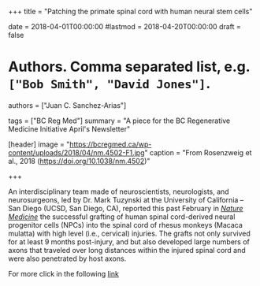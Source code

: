 +++
title = "Patching the primate spinal cord with human neural stem cells"

date = 2018-04-01T00:00:00
#lastmod = 2018-04-20T00:00:00
draft = false

# Authors. Comma separated list, e.g. `["Bob Smith", "David Jones"]`.
authors = ["Juan C. Sanchez-Arias"]

tags = ["BC Reg Med"]
summary = "A piece for the BC Regenerative Medicine Initiative April's Newsletter"

[header]
image = "https://bcregmed.ca/wp-content/uploads/2018/04/nm.4502-F1.jpg"
caption = "From Rosenzweig et al., 2018 (https://doi.org/10.1038/nm.4502)"

+++

An interdisciplinary team made of neuroscientists, neurologists, and neurosurgeons, led by Dr. Mark Tuzynski at the University of California – San Diego (UCSD, San Diego, CA), reported this past February in [*Nature Medicine*](https://www.nature.com/articles/nm.4502) the successful grafting of human spinal cord-derived neural progenitor cells (NPCs) into the spinal cord of rhesus monkeys (Macaca mulatta) with high level (i.e., cervical) injuries. The grafts not only survived for at least 9 months post-injury, and but also developed large numbers of axons that traveled over long distances within the injured spinal cord and were also penetrated by host axons.

For more click in the following [link](https://bcregmed.ca/patching-the-primate-spinal-cord-with-human-neural-stem-cells/)
